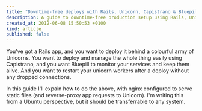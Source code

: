 ```yaml
---
title: "Downtime-free deploys with Rails, Unicorn, Capistrano & Bluepill"
description: A guide to downtime-free production setup using Rails, Unicorn, Capistrano and Bluepill
created_at: 2012-06-08 15:50:53 +0100
kind: article
published: false
---
```


You've got a Rails app, and you want to deploy it behind a colourful army of Unicorns. You want to deploy and manage the whole thing easily using Capistrano, and you want Bluepill to monitor your services and keep them alive. And you want to restart your unicorn workers after a deploy without any dropped connections.

In this guide I'll expain how to do the above, with nginx configured to serve static files (and reverse-proxy app requests to Unicorn). I'm writing this from a Ubuntu perspective, but it should be transferrable to any system.

<!-- more -->

